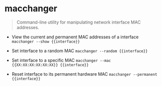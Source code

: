 # macchanger
> Command-line utility for manipulating network interface MAC addresses.

- View the current and permanent MAC addresses of a interface
`macchanger --show {{interface}}`

- Set interface to a random MAC
`macchanger --random {{interface}}`

- Set interface to a specific MAC
`macchanger --mac {{XX:XX:XX:XX:XX:XX}} {{interface}}`

- Reset interface to its permanent hardware MAC
`macchanger --permanent {{interface}}`
